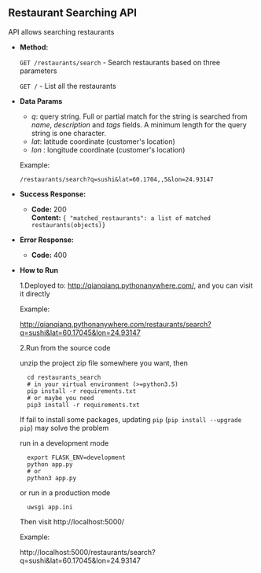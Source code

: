 **Restaurant Searching API**
----
  API allows searching restaurants
 
* **Method:**
   
  `GET /restaurants/search` - Search restaurants based on three parameters
  
  `GET /` - List all the restaurants
  
* **Data Params**
    - _q_: query string. Full or partial match for the string is searched from _name_, _description_ and _tags_ fields. A minimum length for the query string is one character.
    - _lat_: latitude coordinate (customer's location)
    - _lon_ : longitude coordinate (customer's location)
    
    Example:

    `/restaurants/search?q=sushi&lat=60.1704,,5&lon=24.93147`

  
* **Success Response:**

  * **Code:** 200 <br />
    **Content:** `{ "matched_restaurants": a list of matched restaurants(objects)}`

* **Error Response:**

  * **Code:** 400 <br />
  
* **How to Run**

    1.Deployed to: http://qianqianq.pythonanywhere.com/, and you can visit it directly 

    Example:
    
    http://qianqianq.pythonanywhere.com/restaurants/search?q=sushi&lat=60.17045&lon=24.93147
    
    2.Run from the source code 
    
    unzip the project zip file somewhere you want, then
        
        cd restaurants_search
        # in your virtual environment (>=python3.5)
        pip install -r requirements.txt
        # or maybe you need
        pip3 install -r requirements.txt
        
    If fail to install some packages, updating `pip` (`pip install --upgrade pip`) may solve the problem
    
    run in a development mode
        
        export FLASK_ENV=development
        python app.py
        # or
        python3 app.py
    
    or run in a production mode
   
        uwsgi app.ini 
    
    Then visit http://localhost:5000/
    
    Example:
    
    http://localhost:5000/restaurants/search?q=sushi&lat=60.17045&lon=24.93147
   
    